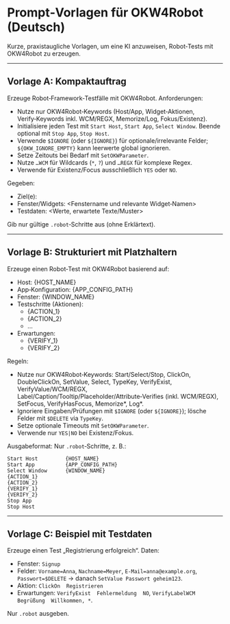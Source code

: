 # Prompt‑Vorlagen für OKW4Robot (Deutsch)

Kurze, praxistaugliche Vorlagen, um eine KI anzuweisen, Robot‑Tests mit OKW4Robot zu erzeugen.

---

## Vorlage A: Kompaktauftrag

Erzeuge Robot‑Framework‑Testfälle mit OKW4Robot. Anforderungen:
- Nutze nur OKW4Robot‑Keywords (Host/App, Widget‑Aktionen, Verify‑Keywords inkl. WCM/REGX, Memorize/Log, Fokus/Existenz).
- Initialisiere jeden Test mit `Start Host`, `Start App`, `Select Window`. Beende optional mit `Stop App`, `Stop Host`.
- Verwende `$IGNORE` (oder `${IGNORE}`) für optionale/irrelevante Felder; `${OKW_IGNORE_EMPTY}` kann leerwerte global ignorieren.
- Setze Zeitouts bei Bedarf mit `SetOKWParameter`.
- Nutze `…WCM` für Wildcards (`*`, `?`) und `…REGX` für komplexe Regex.
- Verwende für Existenz/Focus ausschließlich `YES` oder `NO`.

Gegeben:
- Ziel(e): <kurz beschreiben>
- Fenster/Widgets: <Fenstername und relevante Widget‑Namen>
- Testdaten: <Werte, erwartete Texte/Muster>

Gib nur gültige `.robot`‑Schritte aus (ohne Erklärtext).

---

## Vorlage B: Strukturiert mit Platzhaltern

Erzeuge einen Robot‑Test mit OKW4Robot basierend auf:

- Host: {HOST_NAME}
- App‑Konfiguration: {APP_CONFIG_PATH}
- Fenster: {WINDOW_NAME}
- Testschritte (Aktionen):
  - {ACTION_1}
  - {ACTION_2}
  - …
- Erwartungen:
  - {VERIFY_1}
  - {VERIFY_2}

Regeln:
- Nutze nur OKW4Robot‑Keywords: Start/Select/Stop, ClickOn, DoubleClickOn, SetValue, Select, TypeKey, VerifyExist, VerifyValue/WCM/REGX, Label/Caption/Tooltip/Placeholder/Attribute‑Verifies (inkl. WCM/REGX), SetFocus, VerifyHasFocus, Memorize*, Log*.
- Ignoriere Eingaben/Prüfungen mit `$IGNORE` (oder `${IGNORE}`); lösche Felder mit `$DELETE` via `TypeKey`.
- Setze optionale Timeouts mit `SetOKWParameter`.
- Verwende nur `YES|NO` bei Existenz/Fokus.

Ausgabeformat: Nur `.robot`‑Schritte, z. B.:

```
Start Host         {HOST_NAME}
Start App          {APP_CONFIG_PATH}
Select Window      {WINDOW_NAME}
{ACTION_1}
{ACTION_2}
{VERIFY_1}
{VERIFY_2}
Stop App
Stop Host
```

---

## Vorlage C: Beispiel mit Testdaten

Erzeuge einen Test „Registrierung erfolgreich“. Daten:
- Fenster: `Signup`
- Felder: `Vorname=Anna`, `Nachname=Meyer`, `E‑Mail=anna@example.org`, `Passwort=$DELETE` → danach `SetValue Passwort geheim123`.
- Aktion: `ClickOn  Registrieren`
- Erwartungen: `VerifyExist  Fehlermeldung  NO`, `VerifyLabelWCM  Begrüßung  Willkommen, *`.

Nur `.robot` ausgeben.

